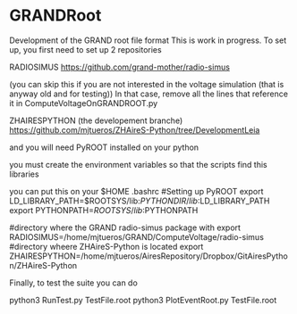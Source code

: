 # GRANDRoot
Development of the GRAND root file format
This is work in progress. To set up, you first need to set up 2 repositories

RADIOSIMUS
https://github.com/grand-mother/radio-simus

(you can skip this if you are not interested in the voltage simulation (that is anyway old and for testing))
In that case, remove all the lines that reference it in ComputeVoltageOnGRANDROOT.py

ZHAIRESPYTHON (the developement branche)
https://github.com/mjtueros/ZHAireS-Python/tree/DevelopmentLeia

and you will need PyROOT installed on your python


you must create the environment variables so that the scripts find this libraries

you can put this on your $HOME .bashrc
#Setting up PyROOT
export LD_LIBRARY_PATH=$ROOTSYS/lib:$PYTHONDIR/lib:$LD_LIBRARY_PATH
export PYTHONPATH=$ROOTSYS/lib:$PYTHONPATH

#directory where the GRAND radio-simus package with
export RADIOSIMUS=/home/mjtueros/GRAND/ComputeVoltage/radio-simus
#directory wheere ZHAireS-Python is located
export ZHAIRESPYTHON=/home/mjtueros/AiresRepository/Dropbox/GitAiresPython/ZHAireS-Python


Finally, to test the suite you can do

python3 RunTest.py TestFile.root
python3 PlotEventRoot.py TestFile.root
